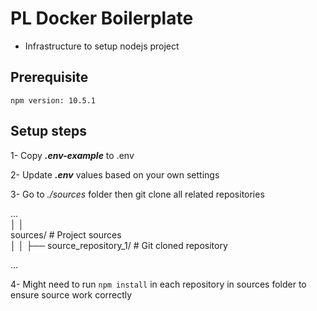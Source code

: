 # PL Docker Boilerplate
- Infrastructure to setup nodejs project

## Prerequisite
`npm version: 10.5.1`

## Setup steps

1- Copy ***.env-example*** to .env

2- Update ***.env*** values based on your own settings

3- Go to *./sources* folder then git clone all related repositories


...                 
│   │   
sources/                  # Project sources  
│   │   ├── source_repository_1/        # Git cloned repository 

...



4- Might need to run `npm install` in each repository in sources folder to ensure source work correctly
